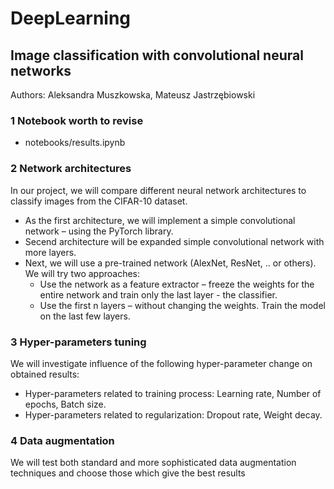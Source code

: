 # DeepLearning

## Image classification with convolutional neural networks

Authors: Aleksandra Muszkowska, Mateusz Jastrzębiowski

### 1 Notebook worth to revise
* notebooks/results.ipynb


### 2 Network architectures
In our project, we will compare different neural network architectures to classify images from the
CIFAR-10 dataset.
* As the first architecture, we will implement a simple convolutional network – using the PyTorch
library.
*  Secend architecture will be expanded simple convolutional network with more layers.
* Next, we will use a pre-trained network (AlexNet, ResNet, .. or others). We will try two approaches:
  * Use the network as a feature extractor – freeze the weights for the entire network and train
only the last layer - the classifier.
  *  Use the first n layers – without changing the weights. Train the model on the last few layers.

### 3 Hyper-parameters tuning
We will investigate influence of the following hyper-parameter change on obtained results:
* Hyper-parameters related to training process: Learning rate, Number of epochs, Batch size.
* Hyper-parameters related to regularization: Dropout rate, Weight decay.
### 4 Data augmentation
We will test both standard and more sophisticated data augmentation techniques and choose those
which give the best results


